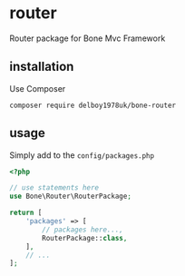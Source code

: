 # router
Router package for Bone Mvc Framework
## installation
Use Composer
```
composer require delboy1978uk/bone-router
```
## usage
Simply add to the `config/packages.php`
```php
<?php

// use statements here
use Bone\Router\RouterPackage;

return [
    'packages' => [
        // packages here...,
        RouterPackage::class,
    ],
    // ...
];
```
